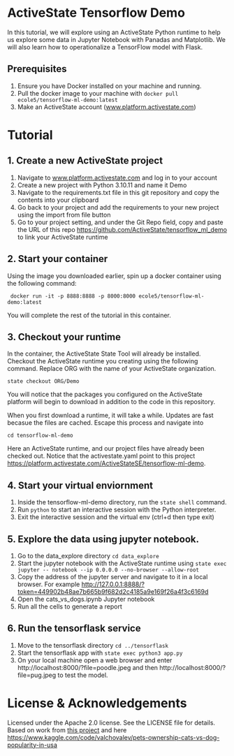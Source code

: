 # ActiveState Tensorflow Demo

In this tutorial, we will explore using an ActiveState Python runtime to help us explore some data in Jupyter Notebook with Panadas and Matplotlib. We will also learn how to operationalize a TensorFlow model with Flask.

## Prerequisites

1. Ensure you have Docker installed on your machine and running.
2. Pull the docker image to your machine with ```docker pull ecole5/tensorflow-ml-demo:latest```
2. Make an ActiveState account (www.platform.activestate.com)

# Tutorial 
## 1. Create a new ActiveState project

1. Navigate to www.platform.activestate.com and log in to your account
2. Create a new project with Python 3.10.11 and name it Demo
3. Navigate to the requirements.txt file in this git repository and copy the contents into your clipboard
4. Go back to your project and add the requirements to your new project using the import from file button
5. Go to your project setting, and under the Git Repo field, copy and paste the URL of this repo https://github.com/ActiveState/tensorflow_ml_demo to link your ActiveState runtime

## 2. Start your container

Using the image you downloaded earlier, spin up a docker container using the following command:

``` docker run -it -p 8888:8888 -p 8000:8000 ecole5/tensorflow-ml-demo:latest```

You will complete the rest of the tutorial in this container.

## 3. Checkout your runtime

In the container, the ActiveState State Tool will already be installed. Checkout the ActiveState runtime you creating using the following command. Replace ORG with the name of your ActiveState organization. 

```state checkout ORG/Demo```

You will notice that the packages you configured on the ActiveState platform will begin to download in addition to the code in this repository.

When you first download a runtime, it will take a while. Updates are fast becasue the files are cached. Escape this process and navigate into 

```cd tensorflow-ml-demo```

Here an ActiveState runtime, and our project files have already been checked out. Notice that the activestate.yaml point to this project https://platform.activestate.com/ActiveStateSE/tensorflow-ml-demo.

## 4. Start your virtual enviornment 
1. Inside the tensorflow-ml-demo directory, run the ```state shell``` command.
2. Run ```python``` to start an interactive session with the Python interpreter. 
3. Exit the interactive session and the virtual env (ctrl+d then type exit)

## 5. Explore the data using jupyter notebook.
1. Go to the data_explore directory ```cd data_explore```
2. Start the jupyter notebook with the ActiveState runtime using ```state exec jupyter -- notebook --ip 0.0.0.0 --no-browser --allow-root```
3. Copy the address of the jupyter server and navigate to it in a local browser. For example http://127.0.0.1:8888/?token=449902b48ae7b665b9f682d2c4185a9e169f26a4f3c6169d
4. Open the cats_vs_dogs.ipynb Jupyter notebook
5. Run all the cells to generate a report

## 6. Run the tensorflask service
1. Move to the tensorflask directory ```cd ../tensorflask```
2. Start the tensorflask app with ```state exec python3 app.py```
4. On your local machine open a web browser and enter http://localhost:8000/?file=poodle.jpeg and then http://localhost:8000/?file=pug.jpeg to test the model. 

# License & Acknowledgements

Licensed under the Apache 2.0 license. See the LICENSE file for details.
Based on work from [this project](https://github.com/ActiveState/tensorflask) 
and here
https://www.kaggle.com/code/valchovalev/pets-ownership-cats-vs-dog-popularity-in-usa
